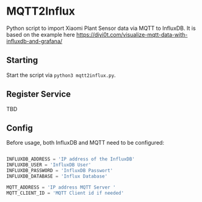 # MQTT2Influx

Python script to import Xiaomi Plant Sensor data via MQTT to InfluxDB. It is based on the example here https://diyi0t.com/visualize-mqtt-data-with-influxdb-and-grafana/


## Starting

Start the script via ``python3 mqtt2influx.py``.

## Register Service

TBD

## Config

Before usage, both InfluxDB and MQTT need to be configured:

```python

INFLUXDB_ADDRESS = 'IP address of the InfluxDB'
INFLUXDB_USER = 'InfluxDB User'
INFLUXDB_PASSWORD = 'InfluxDB Passwort'
INFLUXDB_DATABASE = 'Influx Database'

MQTT_ADDRESS = 'IP address MQTT Server '
MQTT_CLIENT_ID = 'MQTT Client id if needed'

```
